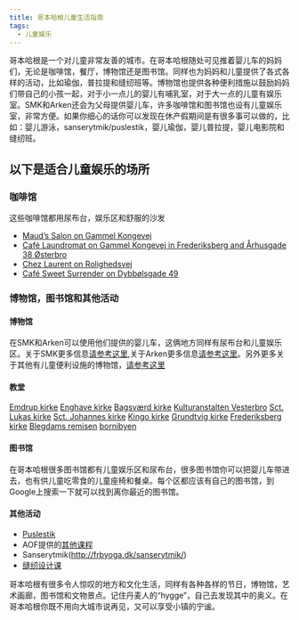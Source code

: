 ```yaml
---
title: 哥本哈根儿童生活指南
tags:
  - 儿童娱乐
---
```


哥本哈根是一个对儿童非常友善的城市。在哥本哈根随处可见推着婴儿车的妈妈们，无论是咖啡馆，餐厅，博物馆还是图书馆。同样也为妈妈和儿童提供了各式各样的活动，比如瑜伽，普拉提和缝纫班等。博物馆也提供各种便利措施以鼓励妈妈们带自己的小孩一起，对于小一点儿的婴儿有哺乳室，对于大一点的儿童有娱乐室。SMK和Arken还会为父母提供婴儿车，许多咖啡馆和图书馆也设有儿童娱乐室，非常方便。如果你细心的话你可以发现在休产假期间是有很多事可以做的，比如：婴儿游泳，sanserytmik/puslestik，婴儿瑜伽，婴儿普拉提，婴儿电影院和缝纫班。

## 以下是适合儿童娱乐的场所

### 咖啡馆
这些咖啡馆都用尿布台，娱乐区和舒服的沙发
* [Maud’s Salon on Gammel Kongevej](http://www.maudes.dk/)
* [Café Laundromat on Gammel Kongevej in Frederiksberg and Århusgade 38 Østerbro](https://www.thelaundromatcafe.com/en/about#postcards)
* [Chez Laurent on Rolighedsvej](http://www.chez-laurent.dk/)
* [Café Sweet Surrender on Dybbølsgade 49](http://sweetsurrender.dk/en/about-us/)

### 博物馆，图书馆和其他活动

#### 博物馆
在SMK和Arken可以使用他们提供的婴儿车，这俩地方同样有尿布台和儿童娱乐区。关于SMK更多信息[请参考这里](http://www.smk.dk/en/visit-the-museum/children-and-families/),关于Arken更多信息[请参考这里](http://www.arken.dk/besoeg/)。另外更多关于其他有儿童便利设施的博物馆，[请参考这里](http://www.visitcopenhagen.com/copenhagen/sightseeing/fun-attractions-kids)

#### 教堂
[Emdrup kirke](http://www.emdrupkirke.dk/page/3597/legestue)
[Enghave kirke](http://vesterbrosogn.dk/legestuer)
[Bagsværd kirke](http://www.bagsvaerdkirke.dk/index.php?id=75)
[Kulturanstalten Vesterbro](http://kulturanstalten.kk.dk/artikel/torsdagslegestue)
[Sct. Lukas kirke](http://www.sct-lukas-kirke.dk/kravleklub.html)
[Sct. Johannes kirke](http://www.sanktjohanneskirke.dk/legestuen)
[Kingo kirke](http://www.kingosamuel.dk/b%C3%B8rn)
[Grundtvig kirke](http://www.grundtvigskirke.dk/page/602/kravleklubben-severin)
[Frederiksberg kirke](http://www.frederiksbergsogn.dk/kravleklub.html)
[Blegdams remisen](https://www.facebook.com/Den-indend%C3%B8rs-legeplads-Blegdamsremisen-815012598520038/)
[bornibyen](http://bornibyen.dk/koebenhavn)

#### 图书馆
在哥本哈根很多图书馆都有儿童娱乐区和尿布台，很多图书馆你可以把婴儿车带进去，也有供儿童吃零食的儿童座椅和餐桌。每个区都应该有自己的图书馆，到Google上搜索一下就可以找到离你最近的图书馆。

#### 其他活动

* [Puslestik](https://aftenskole.aof.dk/soegning/?id=Search&submit=S%25C3%25B8g&exclude=&subsearch_id=&words=puslestik&submit=)
* AOF提供的[其他课程](http://aftenskole.aof.dk/kurser/Familieaktiviteter/Voksen_barngymnastik/?nav=crumbs)
* Sanserytmik(http://frbyoga.dk/sanserytmik/)
* [缝纫设计课](http://www.krea-rum.dk/event/barselscafe/)

哥本哈根有很多令人惊叹的地方和文化生活，同样有各种各样的节日，博物馆，艺术画廊，图书馆和文物景点。记住丹麦人的“hygge”，自己去发现其中的奥义。在哥本哈根你既不用向大城市说再见，又可以享受小镇的宁谧。
